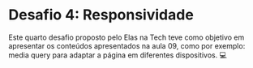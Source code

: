 # Desafio 4: Responsividade

Este quarto desafio proposto pelo Elas na Tech teve como objetivo em apresentar os conteúdos apresentados na aula 09, como por exemplo: media query para adaptar a página em diferentes dispositivos. 💻
